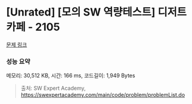 # [Unrated] [모의 SW 역량테스트] 디저트 카페 - 2105 

[문제 링크](https://swexpertacademy.com/main/code/problem/problemDetail.do?contestProbId=AV5VwAr6APYDFAWu) 

### 성능 요약

메모리: 30,512 KB, 시간: 166 ms, 코드길이: 1,949 Bytes



> 출처: SW Expert Academy, https://swexpertacademy.com/main/code/problem/problemList.do